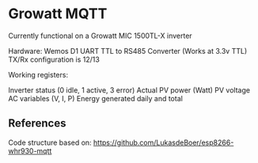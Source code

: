 # Growatt MQTT
Currently functional on a Growatt MIC 1500TL-X inverter 

Hardware:
Wemos D1 
UART TTL to RS485 Converter (Works at 3.3v TTL)
TX/Rx configuration is 12/13


Working registers:

Inverter status (0 idle, 1 active, 3 error)
Actual PV power (Watt) 
PV voltage 
AC variables (V, I, P) 
Energy generated daily and total

## References
Code structure based on: https://github.com/LukasdeBoer/esp8266-whr930-mqtt

